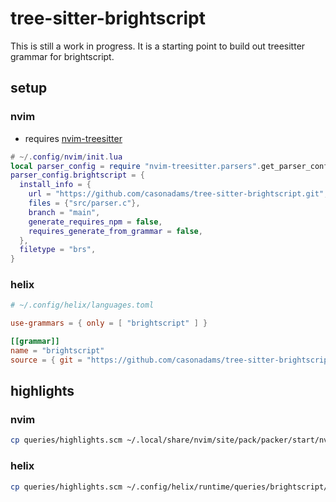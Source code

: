 # tree-sitter-brightscript

This is still a work in progress.  It is a starting point to build out treesitter grammar for brightscript.

## setup

### nvim

- requires [nvim-treesitter](https://github.com/nvim-treesitter/nvim-treesitter)

```lua
# ~/.config/nvim/init.lua
local parser_config = require "nvim-treesitter.parsers".get_parser_configs()
parser_config.brightscript = {
  install_info = {
    url = "https://github.com/casonadams/tree-sitter-brightscript.git",
    files = {"src/parser.c"},
    branch = "main",
    generate_requires_npm = false,
    requires_generate_from_grammar = false,
  },
  filetype = "brs",
}
```

### helix

```toml
# ~/.config/helix/languages.toml

use-grammars = { only = [ "brightscript" ] }

[[grammar]]
name = "brightscript"
source = { git = "https://github.com/casonadams/tree-sitter-brightscript.git", rev = "main" }
```

## highlights

### nvim

```sh
cp queries/highlights.scm ~/.local/share/nvim/site/pack/packer/start/nvim-treesitter/queries/brightscript
```

### helix

```sh
cp queries/highlights.scm ~/.config/helix/runtime/queries/brightscript/highlights.scm
```
